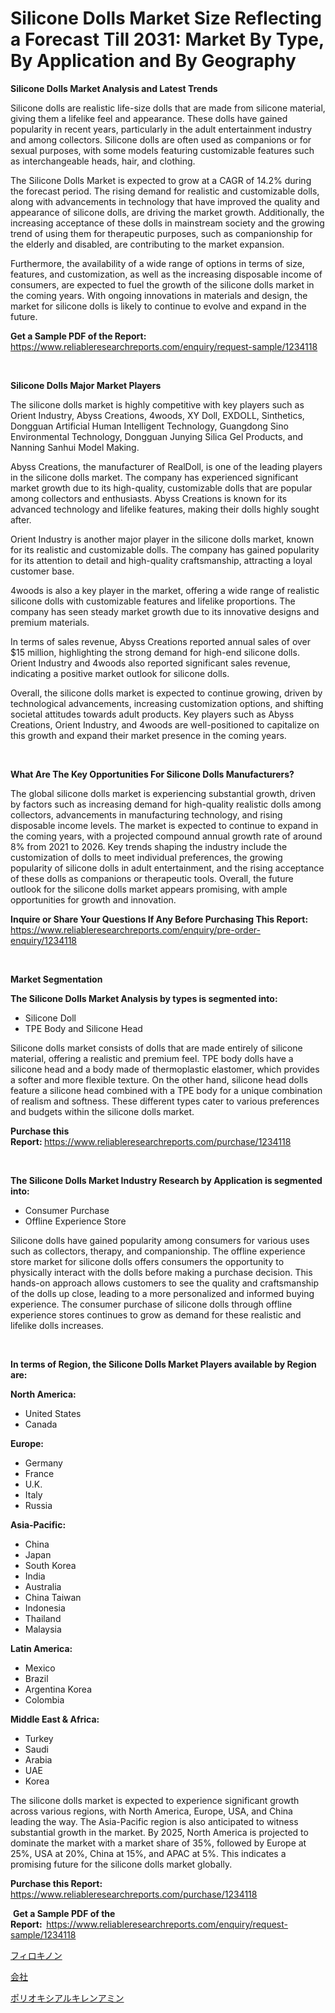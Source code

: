 <p><h1>Silicone Dolls Market Size Reflecting a Forecast Till 2031: Market By Type, By Application and By Geography</h1></p><p><strong>Silicone Dolls Market Analysis and Latest Trends</strong></p>
<p><p>Silicone dolls are realistic life-size dolls that are made from silicone material, giving them a lifelike feel and appearance. These dolls have gained popularity in recent years, particularly in the adult entertainment industry and among collectors. Silicone dolls are often used as companions or for sexual purposes, with some models featuring customizable features such as interchangeable heads, hair, and clothing.</p><p>The Silicone Dolls Market is expected to grow at a CAGR of 14.2% during the forecast period. The rising demand for realistic and customizable dolls, along with advancements in technology that have improved the quality and appearance of silicone dolls, are driving the market growth. Additionally, the increasing acceptance of these dolls in mainstream society and the growing trend of using them for therapeutic purposes, such as companionship for the elderly and disabled, are contributing to the market expansion.</p><p>Furthermore, the availability of a wide range of options in terms of size, features, and customization, as well as the increasing disposable income of consumers, are expected to fuel the growth of the silicone dolls market in the coming years. With ongoing innovations in materials and design, the market for silicone dolls is likely to continue to evolve and expand in the future.</p></p>
<p><strong>Get a Sample PDF of the Report:&nbsp;</strong> <a href="https://www.reliableresearchreports.com/enquiry/request-sample/1234118">https://www.reliableresearchreports.com/enquiry/request-sample/1234118</a></p>
<p>&nbsp;</p>
<p><strong>Silicone Dolls Major Market Players</strong></p>
<p><p>The silicone dolls market is highly competitive with key players such as Orient Industry, Abyss Creations, 4woods, XY Doll, EXDOLL, Sinthetics, Dongguan Artificial Human Intelligent Technology, Guangdong Sino Environmental Technology, Dongguan Junying Silica Gel Products, and Nanning Sanhui Model Making.</p><p>Abyss Creations, the manufacturer of RealDoll, is one of the leading players in the silicone dolls market. The company has experienced significant market growth due to its high-quality, customizable dolls that are popular among collectors and enthusiasts. Abyss Creations is known for its advanced technology and lifelike features, making their dolls highly sought after.</p><p>Orient Industry is another major player in the silicone dolls market, known for its realistic and customizable dolls. The company has gained popularity for its attention to detail and high-quality craftsmanship, attracting a loyal customer base.</p><p>4woods is also a key player in the market, offering a wide range of realistic silicone dolls with customizable features and lifelike proportions. The company has seen steady market growth due to its innovative designs and premium materials.</p><p>In terms of sales revenue, Abyss Creations reported annual sales of over $15 million, highlighting the strong demand for high-end silicone dolls. Orient Industry and 4woods also reported significant sales revenue, indicating a positive market outlook for silicone dolls.</p><p>Overall, the silicone dolls market is expected to continue growing, driven by technological advancements, increasing customization options, and shifting societal attitudes towards adult products. Key players such as Abyss Creations, Orient Industry, and 4woods are well-positioned to capitalize on this growth and expand their market presence in the coming years.</p></p>
<p>&nbsp;</p>
<p><strong>What Are The Key Opportunities For Silicone Dolls Manufacturers?</strong></p>
<p><p>The global silicone dolls market is experiencing substantial growth, driven by factors such as increasing demand for high-quality realistic dolls among collectors, advancements in manufacturing technology, and rising disposable income levels. The market is expected to continue to expand in the coming years, with a projected compound annual growth rate of around 8% from 2021 to 2026. Key trends shaping the industry include the customization of dolls to meet individual preferences, the growing popularity of silicone dolls in adult entertainment, and the rising acceptance of these dolls as companions or therapeutic tools. Overall, the future outlook for the silicone dolls market appears promising, with ample opportunities for growth and innovation.</p></p>
<p><strong>Inquire or Share Your Questions If Any Before Purchasing This Report:</strong> <a href="https://www.reliableresearchreports.com/enquiry/pre-order-enquiry/1234118">https://www.reliableresearchreports.com/enquiry/pre-order-enquiry/1234118</a></p>
<p>&nbsp;</p>
<p><strong>Market Segmentation</strong></p>
<p><strong>The Silicone Dolls Market Analysis by types is segmented into:</strong></p>
<p><ul><li>Silicone Doll</li><li>TPE Body and Silicone Head</li></ul></p>
<p><p>Silicone dolls market consists of dolls that are made entirely of silicone material, offering a realistic and premium feel. TPE body dolls have a silicone head and a body made of thermoplastic elastomer, which provides a softer and more flexible texture. On the other hand, silicone head dolls feature a silicone head combined with a TPE body for a unique combination of realism and softness. These different types cater to various preferences and budgets within the silicone dolls market.</p></p>
<p><strong>Purchase this Report:&nbsp;</strong><a href="https://www.reliableresearchreports.com/purchase/1234118">https://www.reliableresearchreports.com/purchase/1234118</a></p>
<p>&nbsp;</p>
<p><strong>The Silicone Dolls Market Industry Research by Application is segmented into:</strong></p>
<p><ul><li>Consumer Purchase</li><li>Offline Experience Store</li></ul></p>
<p><p>Silicone dolls have gained popularity among consumers for various uses such as collectors, therapy, and companionship. The offline experience store market for silicone dolls offers consumers the opportunity to physically interact with the dolls before making a purchase decision. This hands-on approach allows customers to see the quality and craftsmanship of the dolls up close, leading to a more personalized and informed buying experience. The consumer purchase of silicone dolls through offline experience stores continues to grow as demand for these realistic and lifelike dolls increases.</p></p>
<p>&nbsp;</p>
<p><strong>In terms of Region, the Silicone Dolls Market Players available by Region are:</strong></p>
<p>
    <p> <strong> North America: </strong>
        <ul>
            <li>United States</li>
            <li>Canada</li>
        </ul>
        </p> 
    <p> <strong> Europe: </strong>
        <ul>
            <li>Germany</li>
            <li>France</li>
            <li>U.K.</li>
            <li>Italy</li>
            <li>Russia</li>
        </ul>
        </p> 
    <p> <strong> Asia-Pacific: </strong>
        <ul>
            <li>China</li>
            <li>Japan</li>
            <li>South Korea</li>
            <li>India</li>
            <li>Australia</li>
            <li>China Taiwan</li>
            <li>Indonesia</li>
            <li>Thailand</li>
            <li>Malaysia</li>
        </ul>
        </p> 
    <p> <strong> Latin America: </strong>
        <ul>
            <li>Mexico</li>
            <li>Brazil</li>
            <li>Argentina Korea</li>
            <li>Colombia</li>
        </ul>
        </p> 
    <p> <strong> Middle East & Africa: </strong>
        <ul>
            <li>Turkey</li>
            <li>Saudi</li>
            <li>Arabia</li>
            <li>UAE</li>
            <li>Korea</li>
        </ul>
    </p>
    </p>
<p><p>The silicone dolls market is expected to experience significant growth across various regions, with North America, Europe, USA, and China leading the way. The Asia-Pacific region is also anticipated to witness substantial growth in the market. By 2025, North America is projected to dominate the market with a market share of 35%, followed by Europe at 25%, USA at 20%, China at 15%, and APAC at 5%. This indicates a promising future for the silicone dolls market globally.</p></p>
<p><strong>Purchase this Report: </strong><a href="https://www.reliableresearchreports.com/purchase/1234118">https://www.reliableresearchreports.com/purchase/1234118</a></p>
<p>&nbsp;<strong>Get a Sample PDF of the Report:&nbsp;&nbsp;</strong><a href="https://www.reliableresearchreports.com/enquiry/request-sample/1234118">https://www.reliableresearchreports.com/enquiry/request-sample/1234118</a></p>
<p><strong></strong></p>
<p><p><a href="https://medium.com/@desekay3566/%E3%83%95%E3%82%A3%E3%83%AD%E3%82%AD%E3%83%8E%E3%83%B3%E5%B8%82%E5%A0%B4%E3%81%AE%E5%88%86%E6%9E%90-%E3%82%B0%E3%83%AD%E3%83%BC%E3%83%90%E3%83%AB%E7%94%A3%E6%A5%AD%E3%81%AE%E5%B1%95%E6%9C%9B%E3%81%A8%E4%BA%88%E6%B8%AC-2024%E5%B9%B4%E3%81%8B%E3%82%892031%E5%B9%B4-41bc07d82cb0">フィロキノン</a></p><p><a href="https://medium.com/@marcosoenrt565736/%E4%BC%9A%E7%A4%BE%E5%B8%82%E5%A0%B4-%E7%AB%B6%E4%BA%89%E5%88%86%E6%9E%90-%E5%B8%82%E5%A0%B4%E3%83%88%E3%83%AC%E3%83%B3%E3%83%89-2031%E5%B9%B4%E3%81%BE%E3%81%A7%E3%81%AE%E4%BA%88%E6%B8%AC-2ed0b6c5322c">会社</a></p><p><a href="https://medium.com/@rusty-marie2024/%E3%83%9D%E3%83%AA%E3%82%AA%E3%82%AD%E3%82%B7%E3%82%A2%E3%83%AB%E3%82%AD%E3%83%AC%E3%83%B3%E3%82%A2%E3%83%9F%E3%83%B3%E5%B8%82%E5%A0%B4%E3%81%AF-%E3%82%B7%E3%82%A7%E3%82%A2-%E3%82%B5%E3%82%A4%E3%82%BA-%E3%81%8A%E3%82%88%E3%81%B32031%E5%B9%B4%E3%81%BE%E3%81%A7%E3%81%AE%E4%BA%88%E6%B8%AC%E3%81%BE%E3%81%A7%E3%82%92%E9%87%8D%E7%82%B9%E3%81%AB%E3%81%97%E3%81%A6%E3%81%84%E3%81%BE%E3%81%99-2c4427851acb">ポリオキシアルキレンアミン</a></p></p>